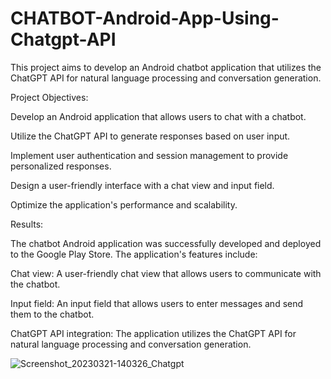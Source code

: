 # CHATBOT-Android-App-Using-Chatgpt-API



This project aims to develop an Android chatbot application that utilizes the ChatGPT API for natural language processing and conversation generation.

Project Objectives:

Develop an Android application that allows users to chat with a chatbot.

Utilize the ChatGPT API to generate responses based on user input.

Implement user authentication and session management to provide personalized responses.

Design a user-friendly interface with a chat view and input field.

Optimize the application's performance and scalability.


Results:

The chatbot Android application was successfully developed and deployed to the Google Play Store. The application's features include:

Chat view: A user-friendly chat view that allows users to communicate with the chatbot.

Input field: An input field that allows users to enter messages and send them to the chatbot.


ChatGPT API integration: The application utilizes the ChatGPT API for natural language processing and conversation generation.

![Screenshot_20230321-140326_Chatgpt](https://user-images.githubusercontent.com/111174684/226852271-da381abc-3fee-4faa-8f92-02a003013254.jpg)
